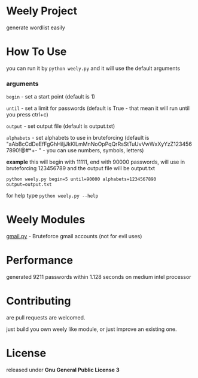 # Weely Project
generate wordlist easily

# How To Use
you can run it by `python weely.py` and it will use the default arguments

### arguments
`begin`  - set a start point (default is 1)

`until`  - set a limit for passwords (default is True - that mean it will run until you press ctrl+c)

`output` - set output file (default is output.txt)

`alphabets` - set alphabets to use in bruteforcing (default is "aAbBcCdDeEfFgGhHiIjJkKlLmMnNoOpPqQrRsStTuUvVwWxXyYzZ1234567890!@#*+- " - you can use numbers, symbols, letters)

**example**
this will begin with 11111, end with 90000 passwords, will use in bruteforcing 123456789 and the output file will be output.txt

`python weely.py begin=5 until=90000 alphabets=1234567890 output=output.txt`


for help type `python weely.py --help`


# Weely Modules
[gmail.py](gmail.py) - Bruteforce gmail accounts (not for evil uses)

# Performance
generated 9211 passwords within 1.128 seconds on medium intel processor

# Contributing
are pull requests are welcomed.

just build you own weely like module, or just improve
an existing one.

# License
released under **Gnu General Public License 3**
